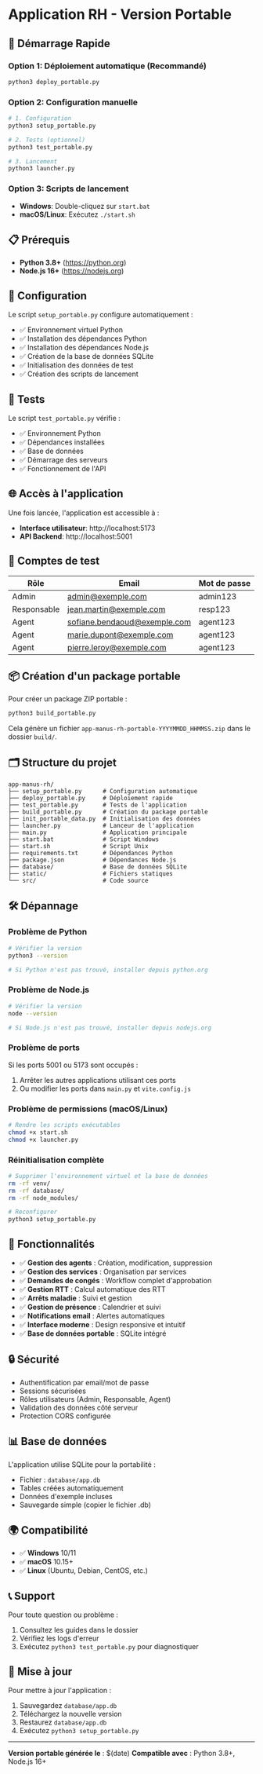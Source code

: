 # Application RH - Version Portable

## 🚀 Démarrage Rapide

### Option 1: Déploiement automatique (Recommandé)
```bash
python3 deploy_portable.py
```

### Option 2: Configuration manuelle
```bash
# 1. Configuration
python3 setup_portable.py

# 2. Tests (optionnel)
python3 test_portable.py

# 3. Lancement
python3 launcher.py
```

### Option 3: Scripts de lancement
- **Windows**: Double-cliquez sur `start.bat`
- **macOS/Linux**: Exécutez `./start.sh`

## 📋 Prérequis

- **Python 3.8+** (https://python.org)
- **Node.js 16+** (https://nodejs.org)

## 🔧 Configuration

Le script `setup_portable.py` configure automatiquement :
- ✅ Environnement virtuel Python
- ✅ Installation des dépendances Python
- ✅ Installation des dépendances Node.js
- ✅ Création de la base de données SQLite
- ✅ Initialisation des données de test
- ✅ Création des scripts de lancement

## 🧪 Tests

Le script `test_portable.py` vérifie :
- ✅ Environnement Python
- ✅ Dépendances installées
- ✅ Base de données
- ✅ Démarrage des serveurs
- ✅ Fonctionnement de l'API

## 🌐 Accès à l'application

Une fois lancée, l'application est accessible à :
- **Interface utilisateur**: http://localhost:5173
- **API Backend**: http://localhost:5001

## 🔑 Comptes de test

| Rôle | Email | Mot de passe |
|------|-------|--------------|
| Admin | admin@exemple.com | admin123 |
| Responsable | jean.martin@exemple.com | resp123 |
| Agent | sofiane.bendaoud@exemple.com | agent123 |
| Agent | marie.dupont@exemple.com | agent123 |
| Agent | pierre.leroy@exemple.com | agent123 |

## 📦 Création d'un package portable

Pour créer un package ZIP portable :

```bash
python3 build_portable.py
```

Cela génère un fichier `app-manus-rh-portable-YYYYMMDD_HHMMSS.zip` dans le dossier `build/`.

## 🗂️ Structure du projet

```
app-manus-rh/
├── setup_portable.py      # Configuration automatique
├── deploy_portable.py     # Déploiement rapide
├── test_portable.py       # Tests de l'application
├── build_portable.py      # Création du package portable
├── init_portable_data.py  # Initialisation des données
├── launcher.py            # Lanceur de l'application
├── main.py                # Application principale
├── start.bat              # Script Windows
├── start.sh               # Script Unix
├── requirements.txt       # Dépendances Python
├── package.json           # Dépendances Node.js
├── database/              # Base de données SQLite
├── static/                # Fichiers statiques
└── src/                   # Code source
```

## 🛠️ Dépannage

### Problème de Python
```bash
# Vérifier la version
python3 --version

# Si Python n'est pas trouvé, installer depuis python.org
```

### Problème de Node.js
```bash
# Vérifier la version
node --version

# Si Node.js n'est pas trouvé, installer depuis nodejs.org
```

### Problème de ports
Si les ports 5001 ou 5173 sont occupés :
1. Arrêter les autres applications utilisant ces ports
2. Ou modifier les ports dans `main.py` et `vite.config.js`

### Problème de permissions (macOS/Linux)
```bash
# Rendre les scripts exécutables
chmod +x start.sh
chmod +x launcher.py
```

### Réinitialisation complète
```bash
# Supprimer l'environnement virtuel et la base de données
rm -rf venv/
rm -rf database/
rm -rf node_modules/

# Reconfigurer
python3 setup_portable.py
```

## 📱 Fonctionnalités

- ✅ **Gestion des agents** : Création, modification, suppression
- ✅ **Gestion des services** : Organisation par services
- ✅ **Demandes de congés** : Workflow complet d'approbation
- ✅ **Gestion RTT** : Calcul automatique des RTT
- ✅ **Arrêts maladie** : Suivi et gestion
- ✅ **Gestion de présence** : Calendrier et suivi
- ✅ **Notifications email** : Alertes automatiques
- ✅ **Interface moderne** : Design responsive et intuitif
- ✅ **Base de données portable** : SQLite intégré

## 🔒 Sécurité

- Authentification par email/mot de passe
- Sessions sécurisées
- Rôles utilisateurs (Admin, Responsable, Agent)
- Validation des données côté serveur
- Protection CORS configurée

## 📊 Base de données

L'application utilise SQLite pour la portabilité :
- Fichier : `database/app.db`
- Tables créées automatiquement
- Données d'exemple incluses
- Sauvegarde simple (copier le fichier .db)

## 🌍 Compatibilité

- ✅ **Windows** 10/11
- ✅ **macOS** 10.15+
- ✅ **Linux** (Ubuntu, Debian, CentOS, etc.)

## 📞 Support

Pour toute question ou problème :
1. Consultez les guides dans le dossier
2. Vérifiez les logs d'erreur
3. Exécutez `python3 test_portable.py` pour diagnostiquer

## 🔄 Mise à jour

Pour mettre à jour l'application :
1. Sauvegardez `database/app.db`
2. Téléchargez la nouvelle version
3. Restaurez `database/app.db`
4. Exécutez `python3 setup_portable.py`

---

**Version portable générée le** : $(date)
**Compatible avec** : Python 3.8+, Node.js 16+
